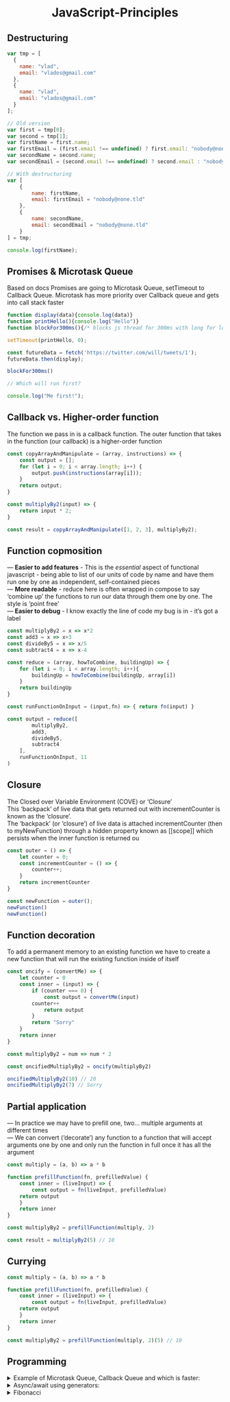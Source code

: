<h1 align="center">JavaScript-Principles</p>

## Destructuring
```js
var tmp = [
  {
    name: "vlad",
    email: "vlados@gmail.com"
  },
  {
    name: "vlad",
    email: "vlados@gmail.com"
  }
];

// Old version
var first = tmp[0];
var second = tmp[1];
var firstName = first.name;
var firstEmail = (first.email !== undefined) ? first.email: "nobody@none.tld";
var secondName = second.name;
var secondEmail = (second.email !== undefined) ? second.email : "nobody@none.tld";

// With destructuring
var [
    {
        name: firstName,
        email: firstEmail = "nobody@none.tld"
    },
    {
        name: secondName,
        email: secondEmail = "nobody@none.tld"
    }
] = tmp;

console.log(firstName);
```

## Promises & Microtask Queue
Based on docs Promises are going to Microtask Queue, setTimeout to Callback Queue. Microtask has more priority over Callback queue and gets into call stack faster
```js
function display(data){console.log(data)}
function printHello(){console.log("Hello")}
function blockFor300ms(){/* blocks js thread for 300ms with long for loop */}

setTimeout(printHello, 0);

const futureData = fetch('https://twitter.com/will/tweets/1');
futureData.then(display);

blockFor300ms()

// Which will run first?

console.log("Me first!");
```

## Callback vs. Higher-order function
The function we pass in is a callback function. The outer function that takes in the function (our callback) is a higher-order function
```js
const copyArrayAndManipulate = (array, instructions) => {
	const output = [];
    for (let i = 0; i < array.length; i++) {
        output.push(instructions(array[i]));
    }
    return output;
}

const multiplyBy2(input) => {
    return input * 2;
}

const result = copyArrayAndManipulate([1, 2, 3], multiplyBy2);
```
## Function copmosition
— **Easier to add features** - This is the _essential_ aspect of functional javascript - being able to list of our units of code by name and have them run one by one as independent, self-contained pieces<br />
— **More readable** - reduce here is often wrapped in compose to say ‘combine up’ the functions to run our data through them one by one. The style is ‘point free’<br />
— **Easier to debug** - I know exactly the line of code my bug is in - it’s got a label
```js
const multiplyBy2 = x => x*2 
const add3 = x => x+3 
const divideBy5 = x => x/5
const subtract4 = x => x-4

const reduce = (array, howToCombine, buildingUp) => {
	for (let i = 0; i < array.length; i++){
		buildingUp = howToCombine(buildingUp, array[i])
	}
	return buildingUp
}

const runFunctionOnInput = (input,fn) => { return fn(input) }

const output = reduce([
		multiplyBy2,
		add3,
		divideBy5,
		subtract4
  	],
  	runFunctionOnInput, 11 
)
```

## Closure
The Closed over Variable Environment (COVE) or ‘Closure’<br>
This ‘backpack’ of live data that gets returned out with incrementCounter is known as the ‘closure’.<br>
The ‘backpack’ (or ‘closure’) of live data is attached incrementCounter (then to myNewFunction) through a hidden property known as [[scope]] which persists when the inner function is returned ou
```js
const outer = () => {
    let counter = 0;
    const incrementCounter = () => {
        counter++;
    }
    return incrementCounter
}

const newFunction = outer();
newFunction() 
newFunction()
```

## Function decoration
To add a permanent memory to an existing function we have to create a new function that will run the existing function inside of itself
```js
const oncify = (convertMe) => {
    let counter = 0
    const inner = (input) => {
        if (counter === 0) {
            const output = convertMe(input) 
	    counter++
            return output
        }
        return "Sorry"
    }
    return inner
}

const multiplyBy2 = num => num * 2

const oncifiedMultiplyBy2 = oncify(multiplyBy2)

oncifiedMultiplyBy2(10) // 20 
oncifiedMultiplyBy2(7) // Sorry
```

## Partial application
— In practice we may have to prefill one, two... multiple arguments at different times<br/>
— We can convert (‘decorate’) any function to a function that will accept arguments one by one and only run the function in full once it has all the argument
```js
const multiply = (a, b) => a * b

function prefillFunction(fn, prefilledValue) {
    const inner = (liveInput) => {
        const output = fn(liveInput, prefilledValue) 
	return output
    }
    return inner
}

const multiplyBy2 = prefillFunction(multiply, 2)

const result = multiplyBy2(5) // 10
```

## Currying
```js
const multiply = (a, b) => a * b

function prefillFunction(fn, prefilledValue) {
    const inner = (liveInput) => {
        const output = fn(liveInput, prefilledValue) 
	return output
    }
    return inner
}

const multiplyBy2 = prefillFunction(multiply, 2)(5) // 10
```

## Programming
<details>
<summary>Example of Microtask Queue, Callback Queue and which is faster:</summary>

```js
function display(data){console.log(data)}
function printHello(){console.log("Hello")}
function blockFor300ms(){/* blocks js thread for 300ms with long for loop */}

setTimeout(printHello, 0);

const futureData = fetch('https://twitter.com/will/tweets/1');
futureData.then(display);

blockFor300ms()

// Which will run first?

console.log("Me first!");
```
</details>

<details>
<summary>Async/await using generators:</summary>

```js
function doWhenDataReceived(value) {
    returnNextElement.next(value)
}

function* createFlow() {
    const data = yield fetch('http://twitter.com/will/tweets/1') console.log(data)
}

const returnNextElement = createFlow()
const futureData = returnNextElement.next()

futureData.then(doWhenDataReceived)
```
</details>

<details>
<summary>Fibonacci</summary>

```js
const factorial = (n) => n <= 1 ? n : n*(n-1);

factorial(5); // 20
```
</details>
